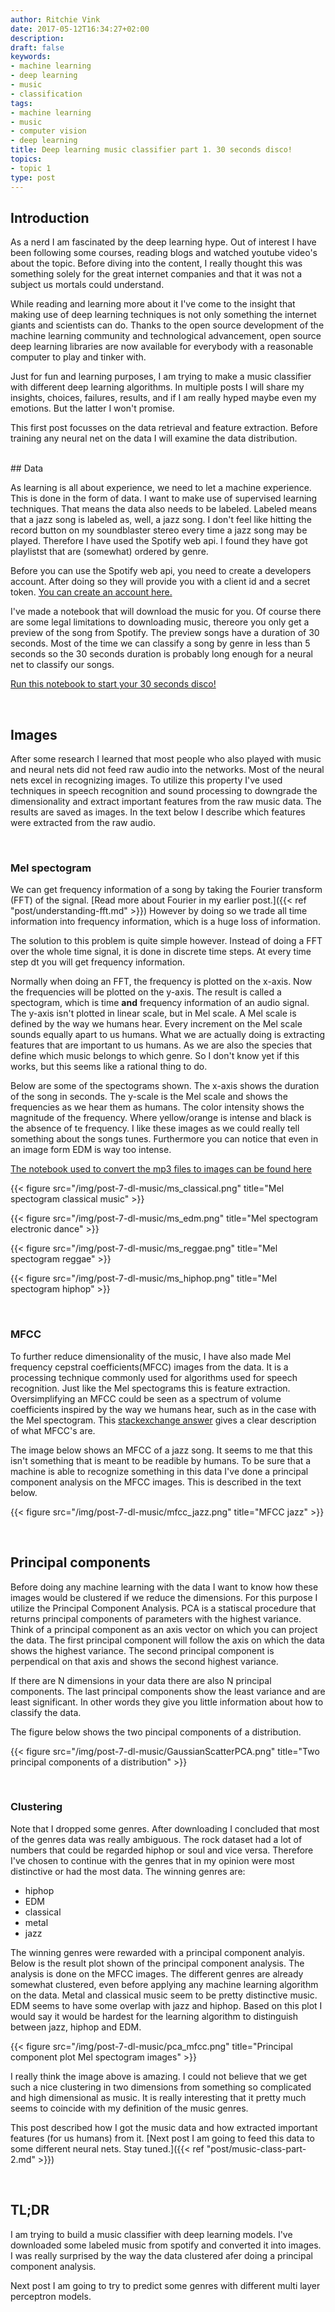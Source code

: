 ```yaml
---
author: Ritchie Vink
date: 2017-05-12T16:34:27+02:00
description: 
draft: false
keywords:
- machine learning
- deep learning
- music
- classification
tags:
- machine learning
- music
- computer vision
- deep learning
title: Deep learning music classifier part 1. 30 seconds disco!
topics:
- topic 1
type: post
---
```


## Introduction

As a nerd I am fascinated by the deep learning hype. Out of interest I have been following some courses, reading blogs and watched youtube video's about the topic. Before diving into the content, I really thought this was something solely for the great internet companies and that it was not a subject us mortals could understand. 

While reading and learning more about it I've come to the insight that making use of deep learning techniques is not only something the internet giants and scientists can do. Thanks to the open source development of the machine learning community and technological advancement, open source deep learning libraries are now available for everybody with a reasonable computer to play and tinker with.

Just for fun and learning purposes, I am trying to make a music classifier with different deep learning algorithms. In multiple posts I will share my insights, choices, failures, results, and if I am really hyped maybe even my emotions. But the latter I won't promise.

This first post focusses on the data retrieval and feature extraction. Before training any neural net on the data I will examine the data distribution.



<br/>
## Data

As learning is all about experience, we need to let a machine experience. This is done in the form of data. I want to make use of supervised learning techniques. That means the data also needs to be labeled. Labeled means that a jazz song is labeled as, well, a jazz song. I don't feel like hitting the record button on my soundblaster stereo every time a jazz song may be played. Therefore I have used the Spotify web api. I found they have got playlistst that are (somewhat) ordered by genre.

Before you can use the Spotify web api, you need to create a developers account. After doing so they will provide you with a client id and a secret token. [You can create an account here.](https://developer.spotify.com/my-applications/#!/applications)

I've made a notebook that will download the music for you. Of course there are some legal limitations to downloading music, thereore you only get a preview of the song from Spotify. The preview songs have a duration of 30 seconds. Most of the time we can classify a song by genre in less than 5 seconds so the 30 seconds duration is probably long enough for a neural net to classify our songs.

[Run this notebook to start your 30 seconds disco!](https://github.com/ritchie46/music-classification/blob/master/get_data.ipynb)

<br/>

## Images

After some research I learned that most people who also played with music and neural nets did not feed raw audio into the networks. Most of the neural nets excel in recognizing images. To utilize this property I've used techniques in speech recognition and sound processing to downgrade the dimensionality and extract important features from the raw music data. The results are saved as images. In the text below I describe which features were extracted from the raw audio.

<br/>

### Mel spectogram

We can get frequency information of a song by taking the Fourier transform (FFT)  of the signal. [Read more about Fourier in my earlier post.]({{< ref "post/understanding-fft.md" >}}) However by doing so we trade all time information into frequency information, which is a huge loss of information. 

The solution to this problem is quite simple however. Instead of doing a FFT over the whole time signal, it is done in discrete time steps. At every time step dt you will get frequency information. 

Normally when doing an FFT, the frequency is plotted on the x-axis. Now the frequencies will be plotted on the y-axis. The result is called a spectogram, which is time **and** frequency information of an audio signal. The y-axis isn't plotted in linear scale, but in Mel scale. A Mel scale is defined by the way we humans hear. Every increment on the Mel scale sounds equally apart to us humans. What we are actually doing is extracting features that are important to us humans. As we are also the species that define which music belongs to which genre. So I don't know yet if this works, but this seems like a rational thing to do.

Below are some of the spectograms shown. The x-axis shows the duration of the song in seconds. The y-scale is the Mel scale and shows the frequencies as we hear them as humans. The color intensity shows the magnitude of the frequency. Where yellow/orange is intense and black is the absence of te frequency. I like these images as we could really tell something about the songs tunes. Furthermore you can notice that even in an image form EDM is way too intense.

[The notebook used to convert the mp3 files to images can be found here](https://github.com/ritchie46/music-classification/blob/master/modify_data.ipynb)

{{< figure src="/img/post-7-dl-music/ms_classical.png" title="Mel spectogram classical music" >}}

{{< figure src="/img/post-7-dl-music/ms_edm.png" title="Mel spectogram electronic dance" >}}

{{< figure src="/img/post-7-dl-music/ms_reggae.png" title="Mel spectogram reggae" >}}

{{< figure src="/img/post-7-dl-music/ms_hiphop.png" title="Mel spectogram hiphop" >}}

<br/>

### MFCC

To further reduce dimensionality of the music, I have also made Mel frequency cepstral coefficients(MFCC) images from the data. It is a processing technique commonly used for algorithms used for speech recognition. Just like the Mel spectograms this is feature extraction. Oversimplifying an MFCC could be seen as a spectrum of volume coefficients inspired by the way we humans hear, such as in the case with the Mel spectogram. This [stackexchange answer](https://dsp.stackexchange.com/questions/6499/help-calculating-understanding-the-mfccs-mel-frequency-cepstrum-coefficients) gives a clear description of what MFCC's are.

The image below shows an MFCC of a jazz song. It seems to me that this isn't something that is meant to be readible by humans. To be sure that a machine is able to recognize something in this data I've done a principal component analysis on the MFCC images. This is described in the text below.

{{< figure src="/img/post-7-dl-music/mfcc_jazz.png" title="MFCC jazz" >}}

<br/>

## Principal components

Before doing any machine learning with the data I want to know how these images would be clustered if we reduce the dimensions. For this purpose I utilize the Principal Component Analysis. PCA is a statiscal procedure that returns principal components of parameters with the highest variance. Think of a principal component as an axis vector on which you can project the data. The first principal component will follow the axis on which the data shows the highest variance. The second principal component is perpendical on that axis and shows the second highest variance.

If there are N dimensions in your data there are also N principal components. The last principal components show the least variance and are least significant. In other words they give you little information about how to classify the data.

The figure below shows the two pincipal components of a distribution. 

{{< figure src="/img/post-7-dl-music/GaussianScatterPCA.png" title="Two principal components of a distribution" >}}

<br/>

### Clustering

Note that I dropped some genres. After downloading I concluded that most of the genres data was really ambiguous. The rock dataset had a lot of numbers that could be regarded hiphop or soul and vice versa. Therefore I've chosen to continue with the genres that in my opinion were most distinctive or had the most data. The winning genres are:

* hiphop
* EDM
* classical
* metal
* jazz

The winning genres were rewarded with a principal component analyis. Below is the result plot shown of the principal component analysis. The analysis is done on the MFCC images. The different genres are already somewhat clustered, even before applying any machine learning algorithm on the data. Metal and classical music seem to be pretty distinctive music. EDM seems to have some overlap with jazz and hiphop. Based on this plot I would say it would be hardest for the learning algorithm to distinguish between jazz, hiphop and EDM.


{{< figure src="/img/post-7-dl-music/pca_mfcc.png" title="Principal component plot Mel spectogram images" >}}

I really think the image above is amazing. I could not believe that we get such a nice clustering in two dimensions from something so complicated and high dimensional as music. It is really interesting that it pretty much seems to coincide with my definition of the music genres. 

This post described how I got the music data and how extracted important features (for us humans) from it. [Next post I am going to feed this data to some different neural nets. Stay tuned.]({{< ref "post/music-class-part-2.md" >}}) 


<br/>

## TL;DR
I am trying to build a music classifier with deep learning models. I've downloaded some labeled music from spotify and converted it into images. I was really surprised by the way the data clustered afer doing a principal component analysis. 

Next post I am going to try to predict some genres with different multi layer perceptron models.

